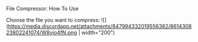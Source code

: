 File Compressor: How To Use

Choose the file you want to compress:
![](https://media.discordapp.net/attachments/847994332019556382/861430823802241074/W8yio4fN.png | width="200")
